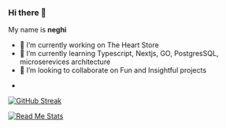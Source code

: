 ### Hi there 👋


My name is **neghi** 

- 🔭 I’m currently working on The Heart Store
- 🌱 I’m currently learning Typescript, Nextjs, GO, PostgresSQL, microserevices architecture
- 👯 I’m looking to collaborate on Fun and Insightful projects
<!--- 💻 Currently a contribuitor @ [Rezact](https://rezact.io) -->
- 
 [![GitHub Streak](https://github-readme-streak-stats.herokuapp.com?user=neghi14&theme=dark&hide_border=true&date_format=j%20M%5B%20Y%5D)](https://git.io/streak-stats)

 [![Read Me Stats](https://github-readme-stats.vercel.app/api?username=neghi14)](https://git.io/streak-stats)
<!--- 🤔 I’m looking for help with ...
- 💬 Ask me about ...
- 📫 How to reach me
- 😄 Pronouns: ...
- ⚡ Fun fact: ... >

